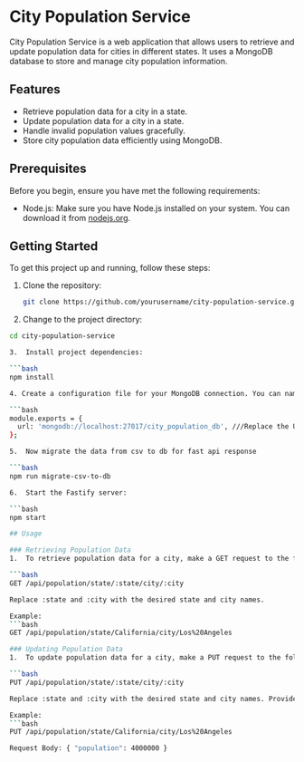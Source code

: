 # City Population Service

City Population Service is a web application that allows users to retrieve and update population data for cities in different states. It uses a MongoDB database to store and manage city population information.

## Features

- Retrieve population data for a city in a state.
- Update population data for a city in a state.
- Handle invalid population values gracefully.
- Store city population data efficiently using MongoDB.

## Prerequisites

Before you begin, ensure you have met the following requirements:

- Node.js: Make sure you have Node.js installed on your system. You can download it from [nodejs.org](https://nodejs.org/).

## Getting Started

To get this project up and running, follow these steps:

1. Clone the repository:

   ```bash
   git clone https://github.com/yourusername/city-population-service.git

2.  Change to the project directory:

  ```bash
  cd city-population-service

3.  Install project dependencies:
  
  ```bash
  npm install

4. Create a configuration file for your MongoDB connection. You can name it config/database.js and define your MongoDB URI like this:
  
  ```bash
  module.exports = {
    url: 'mongodb://localhost:27017/city_population_db', ///Replace the URI with your actual MongoDB connection string.
  }; 

5.  Now migrate the data from csv to db for fast api response

  ```bash
  npm run migrate-csv-to-db

6.  Start the Fastify server:

  ```bash
  npm start

## Usage

### Retrieving Population Data
1.  To retrieve population data for a city, make a GET request to the following endpoint:

  ```bash
  GET /api/population/state/:state/city/:city
  
  Replace :state and :city with the desired state and city names.

  Example:
  ```bash
  GET /api/population/state/California/city/Los%20Angeles

### Updating Population Data
1.  To update population data for a city, make a PUT request to the following endpoint:

  ```bash
  PUT /api/population/state/:state/city/:city

  Replace :state and :city with the desired state and city names. Provide the new population value in the request body as JSON.

  Example:
  ```bash
  PUT /api/population/state/California/city/Los%20Angeles

Request Body: { "population": 4000000 }
